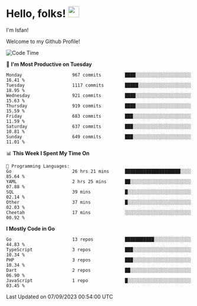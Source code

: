 # Hello, folks! <img src="https://raw.githubusercontent.com/MartinHeinz/MartinHeinz/master/wave.gif" width="30px" height="30px" />

I'm Isfan!

Welcome to my Github Profile!

<!--START_SECTION:waka-->
![Code Time](http://img.shields.io/badge/Code%20Time-2%2C851%20hrs%2029%20mins-blue)

📅 **I'm Most Productive on Tuesday** 

```text
Monday                   967 commits         ████░░░░░░░░░░░░░░░░░░░░░   16.41 % 
Tuesday                  1117 commits        █████░░░░░░░░░░░░░░░░░░░░   18.95 % 
Wednesday                921 commits         ████░░░░░░░░░░░░░░░░░░░░░   15.63 % 
Thursday                 919 commits         ████░░░░░░░░░░░░░░░░░░░░░   15.59 % 
Friday                   683 commits         ███░░░░░░░░░░░░░░░░░░░░░░   11.59 % 
Saturday                 637 commits         ███░░░░░░░░░░░░░░░░░░░░░░   10.81 % 
Sunday                   649 commits         ███░░░░░░░░░░░░░░░░░░░░░░   11.01 % 
```


📊 **This Week I Spent My Time On** 

```text
💬 Programming Languages: 
Go                       26 hrs 21 mins      █████████████████████░░░░   85.64 % 
YAML                     2 hrs 25 mins       ██░░░░░░░░░░░░░░░░░░░░░░░   07.88 % 
SQL                      39 mins             █░░░░░░░░░░░░░░░░░░░░░░░░   02.14 % 
Other                    37 mins             █░░░░░░░░░░░░░░░░░░░░░░░░   02.03 % 
Cheetah                  17 mins             ░░░░░░░░░░░░░░░░░░░░░░░░░   00.92 % 
```

**I Mostly Code in Go** 

```text
Go                       13 repos            ███████████░░░░░░░░░░░░░░   44.83 % 
TypeScript               3 repos             ███░░░░░░░░░░░░░░░░░░░░░░   10.34 % 
PHP                      3 repos             ███░░░░░░░░░░░░░░░░░░░░░░   10.34 % 
Dart                     2 repos             ██░░░░░░░░░░░░░░░░░░░░░░░   06.90 % 
JavaScript               1 repo              █░░░░░░░░░░░░░░░░░░░░░░░░   03.45 % 
```




 Last Updated on 07/09/2023 00:54:00 UTC
<!--END_SECTION:waka-->

<!--
**isfanazha/isfanazha** is a ✨ _special_ ✨ repository because its `README.md` (this file) appears on your GitHub profile.

Here are some ideas to get you started:

- 🔭 I’m currently working on ...
- 🌱 I’m currently learning ...
- 👯 I’m looking to collaborate on ...
- 🤔 I’m looking for help with ...
- 💬 Ask me about ...
- 📫 How to reach me: ...
- 😄 Pronouns: ...
- ⚡ Fun fact: ...
-->

